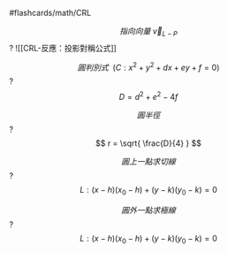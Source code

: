 #flashcards/math/CRL

$$
指向向量\ \vec{v}_{L-P}
$$
?
![[CRL-反應：投影對稱公式]]
<!--SR:!2024-07-12,4,150-->

$$
圓判別式\ \ (C: x^{2}+y^{2}+dx+ey+f=0)
$$
?
$$
D = d^{2}+e^{2}-4f
$$
<!--SR:!2024-07-09,4,170-->

$$
圓半徑
$$
?
$$
r = \sqrt{ \frac{D}{4} }
$$
<!--SR:!2024-07-10,4,172-->

$$
圓上一點求切線
$$
?
$$
L: (x-h)(x_{0}-h) + (y-k)(y_{0}-k) = 0
$$
<!--SR:!2024-07-09,4,190-->

$$
圓外一點求極線
$$
?
$$
L: (x-h)(x_{0}-h) + (y-k)(y_{0}-k) = 0
$$
<!--SR:!2024-07-09,4,192-->